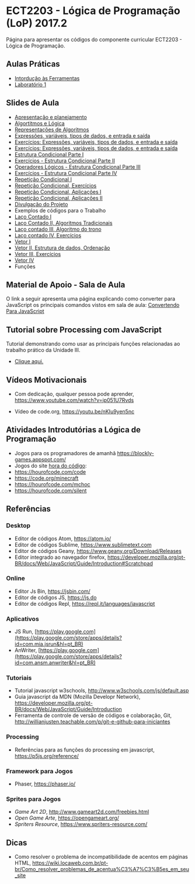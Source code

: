 # ECT2203 - Lógica de Programação (LoP) 2017.2

Página para apresentar os códigos do componente curricular ECT2203 - Lógica de Programação.



## Aulas Práticas

* [Intordução às Ferramentas](https://github.com/LoP-ECT2203/2017.2/wiki/Criando-P%C3%A1ginas-WEB)
* [Laboratório 1](listas/lista_01.md)


## Slides de Aula

* [Apresentação e planejamento](https://goo.gl/Z78p7m)
* [Algortitmos e Lógica](https://goo.gl/sy6eGC)
* [Representações de Algoritmos](https://goo.gl/Ci29jy)
* [Expressões, variáveis, tipos de dados, e entrada e saída](https://goo.gl/4dYfps)
* [Exercícios: Expressões, variáveis, tipos de dados, e entrada e saída](https://goo.gl/qXUcH8)
* [Exercícios: Expressões, variáveis, tipos de dados, e entrada e saída](https://goo.gl/qXUcH8)
* [Estrutura Condicional Parte I](https://goo.gl/rRRrol)
* [Exercícios - Estrutura Condicional Parte II](https://goo.gl/iQdlGa)
* [Operadores Lógicos - Estrutura Condicional Parte III](https://goo.gl/vI592o)
* [Exercícios - Estrutura Condicional Parte IV](https://goo.gl/7egJPc)
* [Repetição Condicional I](https://goo.gl/bWt1iV)
* [Repetição Condicional, Exercícios](https://goo.gl/FXjkUs)
* [Repetição Condicional, Aplicações I](https://goo.gl/jcwriL)
* [Repetição Condicional, Aplicações II](https://goo.gl/lTrXDQ)
* [Divulgação do Projeto](https://goo.gl/fIKTsr)
* Exemplos de códigos para o Trabalho
* [Laço Contado I](https://goo.gl/Jnqz3c)
* [Laço Contado II,  Algoritmos Tradicionais](https://goo.gl/CVSzoM)
* [Laço contado III, Algoritmo do trono](https://goo.gl/sKaF2Y)
* [Laço contado IV, Exercícios](https://goo.gl/YrsRKs)
* [Vetor I](https://goo.gl/EkPNSL)
* [Vetor II, Estrutura de dados, Ordenação](https://goo.gl/QKA25B)
* [Vetor III, Exercícios](https://goo.gl/u5OKnH)
* [Vetor IV](https://goo.gl/6prGct)
* Funções


## Material de Apoio - Sala de Aula

O link a seguir apresenta uma página explicando como converter para JavaScript os principais comandos vistos em sala de aula: [Convertendo Para JavaScript](https://github.com/orivaldosantana/ECT2203LoP/tree/master/convertendo)

## Tutorial sobre Processing com JavaScript

Tutorial demonstrando como usar as principais funções relacionadas ao trabalho prático da Unidade III.

* [Clique aqui.](https://github.com/orivaldosantana/ECT2203LoP/tree/master/tutorial)

## Vídeos Motivacionais

* Com dedicação, qualquer pessoa pode aprender, <https://www.youtube.com/watch?v=ip051U7Rvds>

* Vídeo de code.org, <https://youtu.be/nKIu9yen5nc>

## Atividades Introdutórias a Lógica de Programação

* Jogos para os programadores de amanhã <https://blockly-games.appspot.com/>  
* Jogos do site [hora do código](code.org):
 * https://hourofcode.com/code
 * https://code.org/minecraft
 * https://hourofcode.com/mchoc
 * https://hourofcode.com/silent


## Referências

### Desktop

* Editor de códigos Atom, <https://atom.io/>
* Editor de códigos Sublime, <https://www.sublimetext.com>
* Editor de códigos Geany, <https://www.geany.org/Download/Releases>
* Editor integrado ao navegador firefox, <https://developer.mozilla.org/pt-BR/docs/Web/JavaScript/Guide/Introduction#Scratchpad>

### Online  

* Editor Js Bin, <https://jsbin.com/>
* Editor de códigos JS, <https://js.do>
* Editor de códigos Repl, <https://repl.it/languages/javascript>

### Aplicativos

* JS Run, [https://play.google.com](https://play.google.com/store/apps/details?id=com.mia.jsrun&hl=pt_BR)
* AnWriter, [https://play.google.com](https://play.google.com/store/apps/details?id=com.ansm.anwriter&hl=pt_BR)

### Tutoriais

* Tutorial javascript w3schools, <http://www.w3schools.com/js/default.asp>
* Guia javascript da MDN (Mozilla Developr Network), <https://developer.mozilla.org/pt-BR/docs/Web/JavaScript/Guide/Introduction>
* Ferramenta de controle de versão de códigos e colaboração, Git, http://willianjusten.teachable.com/p/git-e-github-para-iniciantes

### Processing

* Referências para as funções do processing em javascript, <https://p5js.org/reference/>

### Framework para Jogos

* Phaser, https://phaser.io/

### Sprites para Jogos

* *Game Art 2D*, http://www.gameart2d.com/freebies.html
* *Open Game Arte*, https://opengameart.org/
* *Spriters Resource*, https://www.spriters-resource.com/

## Dicas

* Como resolver o problema de incompatibilidade de acentos em páginas HTML, <https://wiki.locaweb.com.br/pt-br/Como_resolver_problemas_de_acentua%C3%A7%C3%B5es_em_seu_site>
